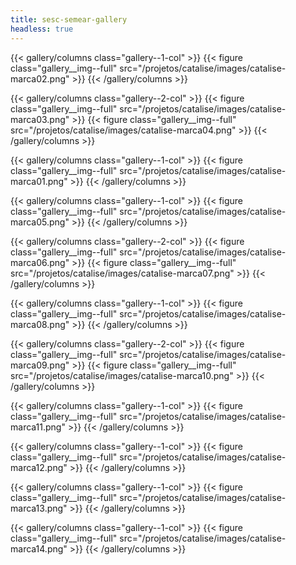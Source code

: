 ```yaml
---
title: sesc-semear-gallery
headless: true
---
```


{{< gallery/columns class="gallery--1-col" >}}
  {{< figure class="gallery__img--full" src="/projetos/catalise/images/catalise-marca02.png" >}}
{{< /gallery/columns >}}

{{< gallery/columns class="gallery--2-col" >}}
  {{< figure class="gallery__img--full" src="/projetos/catalise/images/catalise-marca03.png" >}}
  {{< figure class="gallery__img--full" src="/projetos/catalise/images/catalise-marca04.png" >}}
{{< /gallery/columns >}}

{{< gallery/columns class="gallery--1-col" >}}
  {{< figure class="gallery__img--full" src="/projetos/catalise/images/catalise-marca01.png" >}}
{{< /gallery/columns >}}

{{< gallery/columns class="gallery--1-col" >}}
  {{< figure class="gallery__img--full" src="/projetos/catalise/images/catalise-marca05.png" >}}
{{< /gallery/columns >}}

{{< gallery/columns class="gallery--2-col" >}}
  {{< figure class="gallery__img--full" src="/projetos/catalise/images/catalise-marca06.png" >}}
  {{< figure class="gallery__img--full" src="/projetos/catalise/images/catalise-marca07.png" >}}
{{< /gallery/columns >}}

{{< gallery/columns class="gallery--1-col" >}}
  {{< figure class="gallery__img--full" src="/projetos/catalise/images/catalise-marca08.png" >}}
{{< /gallery/columns >}}

{{< gallery/columns class="gallery--2-col" >}}
  {{< figure class="gallery__img--full" src="/projetos/catalise/images/catalise-marca09.png" >}}
  {{< figure class="gallery__img--full" src="/projetos/catalise/images/catalise-marca10.png" >}}
{{< /gallery/columns >}}

{{< gallery/columns class="gallery--1-col" >}}
  {{< figure class="gallery__img--full" src="/projetos/catalise/images/catalise-marca11.png" >}}
{{< /gallery/columns >}}

{{< gallery/columns class="gallery--1-col" >}}
  {{< figure class="gallery__img--full" src="/projetos/catalise/images/catalise-marca12.png" >}}
{{< /gallery/columns >}}

{{< gallery/columns class="gallery--1-col" >}}
  {{< figure class="gallery__img--full" src="/projetos/catalise/images/catalise-marca13.png" >}}
{{< /gallery/columns >}}

{{< gallery/columns class="gallery--1-col" >}}
  {{< figure class="gallery__img--full" src="/projetos/catalise/images/catalise-marca14.png" >}}
{{< /gallery/columns >}}


